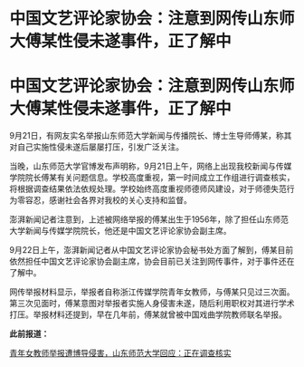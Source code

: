 # 中国文艺评论家协会：注意到网传山东师大傅某性侵未遂事件，正了解中

# 中国文艺评论家协会：注意到网传山东师大傅某性侵未遂事件，正了解中

9月21日，有网友实名举报山东师范大学新闻与传播院长、博士生导师傅某，称其对自己实施性侵未遂后屡屡打压，引发广泛关注。

当晚，山东师范大学官博发布声明称，9月21日上午，网络上出现我校新闻与传媒学院院长傅某有关问题信息。学校高度重视，第一时间成立工作组进行调查核实，将根据调查结果依法依规处理。学校始终高度重视师德师风建设，对于师德失范行为零容忍，感谢社会各界对我校的关心支持和监督。

澎湃新闻记者注意到，上述被网络举报的傅某出生于1956年，除了担任山东师范大学新闻与传媒学院院长，他还是中国文艺评论家协会副主席。

9月22日上午，澎湃新闻记者从中国文艺评论家协会秘书处方面了解到，傅某目前依然担任中国文艺评论家协会副主席，协会目前已关注到网传事件，对于事件还在了解中。

网传举报材料显示，举报者自称浙江传媒学院青年女教师，与傅某只见过三次面。第三次见面时，傅某意图对举报者实施人身侵害未遂，随后利用职权对其进行学术打压。举报材料还提到，早在几年前，傅某就曾被中国戏曲学院教师联名举报。

**此前报道：**

[青年女教师举报遭博导侵害，山东师范大学回应：正在调查核实](https://new.qq.com/rain/a/20230921A0AGK100)

